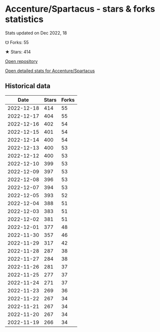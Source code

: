 # Accenture/Spartacus - stars & forks statistics

Stats updated on Dec 2022, 18

☋ Forks: 55

★ Stars: 414

[Open repository](https://github.com/Accenture/Spartacus)

[Open detailed stats for Accenture/Spartacus](https://reviewgithub.com/rep/Accenture/Spartacus)

## Historical data
| Date | Stars | Forks |
|------|-------|-------|
| 2022-12-18 | 414 | 55 | 
| 2022-12-17 | 404 | 55 | 
| 2022-12-16 | 402 | 54 | 
| 2022-12-15 | 401 | 54 | 
| 2022-12-14 | 400 | 54 | 
| 2022-12-13 | 400 | 53 | 
| 2022-12-12 | 400 | 53 | 
| 2022-12-10 | 399 | 53 | 
| 2022-12-09 | 397 | 53 | 
| 2022-12-08 | 396 | 53 | 
| 2022-12-07 | 394 | 53 | 
| 2022-12-05 | 393 | 52 | 
| 2022-12-04 | 388 | 51 | 
| 2022-12-03 | 383 | 51 | 
| 2022-12-02 | 381 | 51 | 
| 2022-12-01 | 377 | 48 | 
| 2022-11-30 | 357 | 46 | 
| 2022-11-29 | 317 | 42 | 
| 2022-11-28 | 287 | 38 | 
| 2022-11-27 | 284 | 38 | 
| 2022-11-26 | 281 | 37 | 
| 2022-11-25 | 277 | 37 | 
| 2022-11-24 | 271 | 37 | 
| 2022-11-23 | 269 | 36 | 
| 2022-11-22 | 267 | 34 | 
| 2022-11-21 | 267 | 34 | 
| 2022-11-20 | 267 | 34 | 
| 2022-11-19 | 266 | 34 | 

